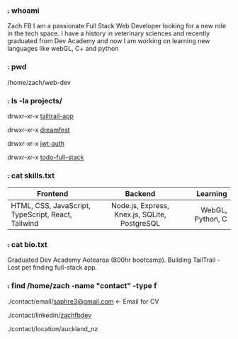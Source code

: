 ### ~~.~~ whoami

Zach.FB
I am a passionate Full Stack Web Developer looking for a new role in the tech space. I have a history in veterinary sciences and recently graduated from Dev Academy and now I am working on learning new languages like webGL, C+ and python
### ~~.~~ pwd

/home/zach/web-dev

### ~~.~~ ls -la projects/

drwxr-xr-x   [tailtrail-app](https://github.com/hotoke-2025/tailtrail)

drwxr-xr-x   [dreamfest](https://github.com/Zaakkuu/DevAcadProjs/tree/main/dreamfest)

drwxr-xr-x   [jwt-auth](https://github.com/Zaakkuu/DevAcadProjs/tree/main/jwt-auth)

drwxr-xr-x   [todo-full-stack](https://github.com/Zaakkuu/DevAcadProjs/tree/main/todo-full-stack)


### ~~.~~ cat skills.txt

| Frontend | Backend           | Learning  |
| ------------- |:-------------:| -----:|
|HTML, CSS, JavaScript, TypeScript, React, Tailwind	 | Node.js, Express, Knex.js, SQLite, PostgreSQL	 | WebGL, Python, C |

### ~~.~~ cat bio.txt

Graduated Dev Academy Aotearoa (800hr bootcamp).
Building TailTrail - Lost pet finding full-stack app.

### ~~.~~  find /home/zach -name "contact" -type f

./contact/email/saphre3@gmail.com <- Email for CV

./contact/linkedin/[zachfbdev](https://www.linkedin.com/in/zachfbdev/)

./contact/location/auckland_nz
